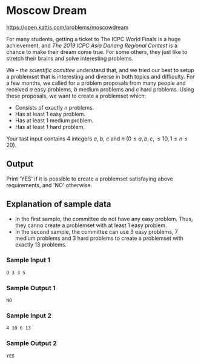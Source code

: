 # Moscow Dream 

https://open.kattis.com/problems/moscowdream

For many students, getting a ticket to The ICPC World Finals is a huge achievement, and *The 2019 ICPC Asia Danang Regional Contest* is a chance to make their dream come true. For some others, they just like to stretch their brains and solve interesting problems. 

We - *the scientific comittee* understand that, and we tried our best to setup a problemset that is interesting and diverse in both topics and difficulty. For a few months, we called for a problem proposals from many people and received $a$ easy problems, $b$ medium problems and $c$ hard problems. Using these proposals, we want to create a problemset which: 

- Consists of exactly $n$ problems. 
- Has at least 1 easy problem. 
- Has at least 1 medium problem. 
- Has at least 1 hard problem. 

Your tast input contains 4 integers $a$, $b$, $c$ and $n$ ($0 \leq a, b, c, \leq 10, 1 \leq n \leq 20$). 


## Output 

Print 'YES' if it is possible to create a problemset satisfaying above requirements, and 'NO' otherwise. 

## Explanation of sample data 

- In the first sample, the committee do not have any easy problem. Thus, they canno create a problemset with at least 1 easy problem. 
- In the second sample, the committee can use 3 easy problems, 7 medium problems and 3 hard problems to create a problemset with exactly 13 problems. 

### Sample Input 1 

``` text
0 3 3 5
```

### Sample Output 1 

``` text
NO
```

### Sample Input 2

``` text
4 10 6 13
```

### Sample Output 2

``` text
YES
```





